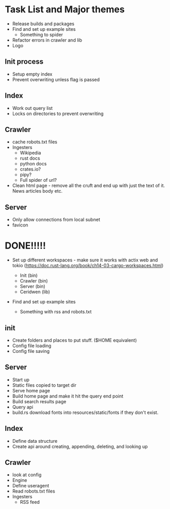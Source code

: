 # Task List and Major themes

* Release builds and packages
* Find and set up example sites
    * Something to spider
* Refactor errors in crawler and lib
* Logo

## Init process

* Setup empty index
* Prevent overwriting unless flag is passed

## Index

* Work out query list
* Locks on directories to prevent overwriting

## Crawler

* cache robots.txt files
* Ingesters
    * Wikipedia
    * rust docs
    * python docs
    * crates.io? 
    * pipy?
    * Full spider of url?
* Clean html page - remove all the cruft and end up with just the text of it. News articles body etc.

## Server

* Only allow connections from local subnet
* favicon

# DONE!!!!!

* Set up different workspaces - make sure it works with actix web and tokio (https://doc.rust-lang.org/book/ch14-03-cargo-workspaces.html)
    * Init (bin)
    * Crawler (bin)
    * Server (bin)
    * Ceridwen (lib)

* Find and set up example sites
    * Something with rss and robots.txt

## init

* Create folders and places to put stuff. ($HOME equivalent)
* Config file loading
* Config file saving

## Server

* Start up
* Static files copied to target dir
* Serve home page
* Build home page and make it hit the query end point
* Build search results page
* Query api
* build.rs download fonts into resources/static/fonts if they don't exist.

## Index

* Define data structure
* Create api around creating, appending, deleting, and looking up

## Crawler

* look at config
* Engine
* Define useragent
* Read robots.txt files
* Ingesters
    * RSS feed